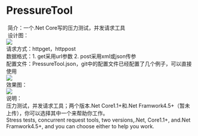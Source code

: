 # PressureTool
  简介：一个.Net Core写的压力测试，并发请求工具<br/>
  设计图：<br/>
  <img src="http://images2015.cnblogs.com/blog/348819/201707/348819-20170725160155427-247583211.png"/><br/>
  请求方式：httpget，httppost<br/>
  数据格式：1. get采用url参数 2. post采用xml或json传参<br/>
  配置文件：PressureTool.json，git中的配置文件已经配置了几个例子，可以直接使用<br>
	<img src="http://files.cnblogs.com/files/wangrudong003/1.gif"/><br/>
	效果图：<br/>
	<img src="http://files.cnblogs.com/files/wangrudong003/2.gif"/><br/>
  说明：<br/>
  压力测试，并发请求工具；两个版本.Net Core1.1+和.Net Framwork4.5+（暂未上传），你可以选择其中一个来帮助你工作。 <br/>
  Stress tests, concurrent request tools, two versions,.Net, Core1.1+, and.Net Framwork4.5+, and you can choose either to help you work.
